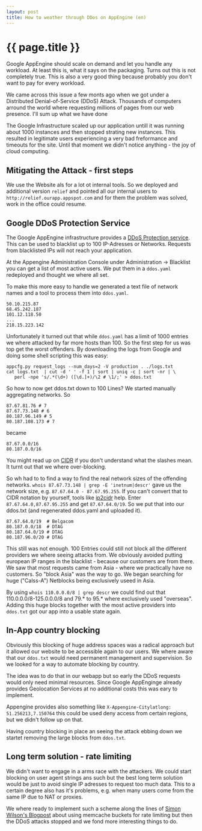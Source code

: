 ```yaml
---
layout: post
title: How to weather through DDos on AppEngine (en)
---
```


{{ page.title }}
================

Google AppEngine should scale on demand and let you handle any workload.
At least this is, what it says on the packaging. Turns out this is not
completely true. This is also a very good thing because probably you don't
want to pay for every workload.

We came across this issue a few monts ago when we got under a Distributed
Denial-of-Service (DDoS) Attack. Thousands of computers arround the world
where requesting millions of pages from our web presence. I'll sum up what
we have done

The Google Infrastructure scaled up our application untill it was running
about 1000 instances and then stopped strating new instances. This resulted
in legitimate users experiencing a very bad freformance and timeouts
for the site. Until that moment we didn't notice anything - the joy of
cloud computing.


Mitigating the Attack - first steps
-----------------------------------

We use the Website als for a lot ot internal tools. So we deployed
and additional version `relief` and pointed all our internal users
to `http://relief.ourapp.appspot.com` and for them the problem was solved,
work in the office could resume.


Google DDoS Protection Service
------------------------------

The Google AppEngine infrastructure provides a [DDoS Protection service](https://developers.google.com/appengine/docs/python/config/dos). This can be used to blacklist
up to 100 IP-Adresses or Networks. Requests from blacklisted IPs
will not reach your application.

At the Appengine Administration Console under Administration -> Blacklist
you can get a list of most active users. We put them in a `ddos.yaml`
redeployed and thought we where all set.

To make this more easy to handle we generated a text file of network names
and a tool to process them into `ddos.yaml`.

    50.10.215.87
    68.45.242.187
    101.12.118.50
    ...
    218.15.223.142

<script src="https://gist.github.com/mdornseif/6682539.js"></script>


Unfortunately it turned out that while `ddos.yaml` has a limit of 1000 entries
we where attacked by far more hosts than 100. So the first step for us was top
get the worst offenders. By downloading the logs from Google and doing some shell
scripting this was easy:

    appcfg.py request_logs --num_days=2 -V production . ./logs.txt
    cat logs.txt  | cut -d ' ' -f 1 | sort | uniq -c | sort -nr | \
       perl -npe 's/.*(\d+) ([\d.]+)/\2 # \1/;' > ddos.txt

So how to now get ddos.txt down to 100 Lines? We started manually aggregating
networks. So

    87.67.81.76 # 7
    87.67.73.148 # 6
    80.187.96.149 # 5
    80.187.108.173 # 7

became

    87.67.0.0/16
    80.187.0.0/16

You might read up on [CIDR](http://en.wikipedia.org/wiki/Classless_Inter-Domain_Routing)
if you don't understand what the slashes mean. It turnt out that we
where over-blocking.

So wh had to to find a way to find the real network sizes of the offending
networks. `whois 87.67.73.148 | grep -E 'inetnum|descr'` gave us the network size,
e.g. `87.67.64.0 - 87.67.95.255`. If you can't convert that to CIDR notation
by yourself, tools like [ip2cidr](http://ip2cidr.com/bulk-ip-to-cidr-converter.php)
help. Enter `87.67.64.0,87.67.95.255` and get `87.67.64.0/19`. So we put that into our
ddos.txt (and regenerated ddos.yaml and uploaded it).

    87.67.64.0/19  # Belgacom
    80.187.0.0/18  # DTAG
    80.187.64.0/19 # DTAG
    80.187.96.0/20 # DTAG

This still was not enough. 100 Entries could still not block all the different
providers we where seeing attacks from. We obviously avoided putting
european IP ranges in the blacklist - because our customers are from there.
We saw that most requests came from Asia - where we practically have no customers.
So "block Asia" was the way to go. We began searching for huge ("Calss-A")
Netblocks being exclusively useed in Asia.

By using `whois 110.0.0.0/8 | grep descr` we could find out that
110.0.0.0/8-125.0.0.0/8 and 79.* to 95.* where exclusively used "overseas".
Adding this huge blocks together with the most active providers into
`ddos.txt` got our app into a usable state again.


In-App country blocking
-----------------------

Obviously this blocking of huge address spaces was a radical approach but
it allowed our website to be accessible again to our users. We where aware
that our `ddos.txt` would need permanent management and supervision.
So we looked for a way to automate blocking by country.

The idea was to do that in our webapp but so early the DDoS requests would
only need minimal resources. Since Google AppEnginge already provides
Geolocation Services at no additional costs this was eary to implement.

<script src="https://gist.github.com/mdornseif/6682867.js"></script>

Appengine provides also something like `X-Appengine-Citylatlong: 51.256213,7.150764`
this could be used deny access from certain regions, but we didn't follow
up on that.

Having country blocking in place an seeing the attack ebbing down we
startet removing the large blocks from `ddos.txt`.


Long term solution - rate limiting
----------------------------------

We didn't want to engage in a arms race with the attackers. We could
start blocking on user agent strings ans such but the best long term
solution would be just to avoid single IP adresses to request too much
data. This to a certain degree also has it's problems, e.g. when many users
come from the same IP due to NAT or proxies.

We where ready to implement such a scheme along the lines of
[Simon Wilson's Blogpost](http://blog.simonwillison.net/post/57956846132/ratelimitcache)
about using memcache buckets for rate limiting but then the DDoS attacks
stopped and we fond more interesting things to do.
